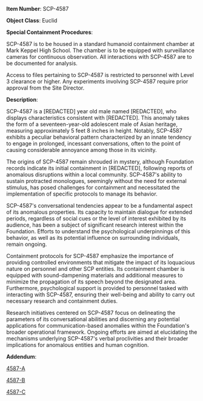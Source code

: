 **Item Number**: SCP-4587

**Object Class**: Euclid

**Special Containment Procedures**:

SCP-4587 is to be housed in a standard humanoid containment chamber at Mark Keppel High School. The chamber is to be equipped with surveillance cameras for continuous observation. All interactions with SCP-4587 are to be documented for analysis.

Access to files pertaining to SCP-4587 is restricted to personnel with Level 3 clearance or higher. Any experiments involving SCP-4587 require prior approval from the Site Director.

**Description**:

SCP-4587 is a [REDACTED] year old male named [REDACTED], who displays characteristics consistent with [REDACTED]. This anomaly takes the form of a seventeen-year-old adolescent male of Asian heritage, measuring approximately 5 feet 8 inches in height. Notably, SCP-4587 exhibits a peculiar behavioral pattern characterized by an innate tendency to engage in prolonged, incessant conversations, often to the point of causing considerable annoyance among those in its vicinity.

The origins of SCP-4587 remain shrouded in mystery, although Foundation records indicate its initial containment in [REDACTED], following reports of anomalous disruptions within a local community. SCP-4587's ability to sustain protracted monologues, seemingly without the need for external stimulus, has posed challenges for containment and necessitated the implementation of specific protocols to manage its behavior.

SCP-4587's conversational tendencies appear to be a fundamental aspect of its anomalous properties. Its capacity to maintain dialogue for extended periods, regardless of social cues or the level of interest exhibited by its audience, has been a subject of significant research interest within the Foundation. Efforts to understand the psychological underpinnings of this behavior, as well as its potential influence on surrounding individuals, remain ongoing.

Containment protocols for SCP-4587 emphasize the importance of providing controlled environments that mitigate the impact of its loquacious nature on personnel and other SCP entities. Its containment chamber is equipped with sound-dampening materials and additional measures to minimize the propagation of its speech beyond the designated area. Furthermore, psychological support is provided to personnel tasked with interacting with SCP-4587, ensuring their well-being and ability to carry out necessary research and containment duties.

Research initiatives centered on SCP-4587 focus on delineating the parameters of its conversational abilities and discerning any potential applications for communication-based anomalies within the Foundation's broader operational framework. Ongoing efforts are aimed at elucidating the mechanisms underlying SCP-4587's verbal proclivities and their broader implications for anomalous entities and human cognition.

**Addendum**:

[4587-A](https://dderpym.github.io/-fake-scp4587/Addendum/4587-A)

[4587-B](https://dderpym.github.io/-fake-scp4587/Addendum/4587-B)

[4587-C](https://dderpym.github.io/-fake-scp4587/Addendum/4587-C)

